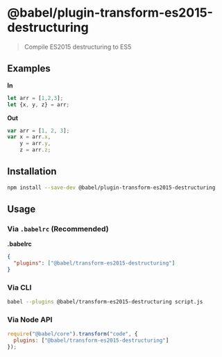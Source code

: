 # @babel/plugin-transform-es2015-destructuring

> Compile ES2015 destructuring to ES5

## Examples

**In**

```javascript
let arr = [1,2,3];
let {x, y, z} = arr;
```

**Out**

```javascript
var arr = [1, 2, 3];
var x = arr.x,
    y = arr.y,
    z = arr.z;
```

## Installation

```sh
npm install --save-dev @babel/plugin-transform-es2015-destructuring
```

## Usage

### Via `.babelrc` (Recommended)

**.babelrc**

```json
{
  "plugins": ["@babel/transform-es2015-destructuring"]
}
```

### Via CLI

```sh
babel --plugins @babel/transform-es2015-destructuring script.js
```

### Via Node API

```javascript
require("@babel/core").transform("code", {
  plugins: ["@babel/transform-es2015-destructuring"]
});
```
